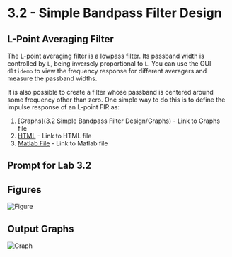 # 3.2 - Simple Bandpass Filter Design
## L-Point Averaging Filter

The L-point averaging filter is a lowpass filter. Its passband width is controlled by `L`, being inversely proportional to `L`. You can use the GUI `dltidemo` to view the frequency response for different averagers and measure the passband widths.

It is also possible to create a filter whose passband is centered around some frequency other than zero. One simple way to do this is to define the impulse response of an L-point FIR as:

1. [Graphs](3.2 Simple Bandpass Filter Design/Graphs) - Link to Graphs file
2. [HTML](Breadcrumbs5530_6530_Project/3.2%20Simple%20Bandpass%20Filter%20Design/two-HTML) - Link to HTML file
3. [Matlab File](Breadcrumbs5530_6530_Project/3.2%20Simple%20Bandpass%20Filter%20Design/three-Matlab-File) - Link to Matlab file



## Prompt for Lab 3.2


## Figures

![Figure](FigureLink)

## Output Graphs

![Graph](GraphLink)
